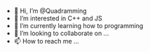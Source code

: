 - 👋 Hi, I’m @Quadramming
- 👀 I’m interested in C++ and JS
- 🌱 I’m currently learning how to programming
- 💞️ I’m looking to collaborate on ...
- 📫 How to reach me ...

<!---
Quadramming/Quadramming is a ✨ special ✨ repository because its `README.md` (this file) appears on your GitHub profile.
You can click the Preview link to take a look at your changes.
--->
